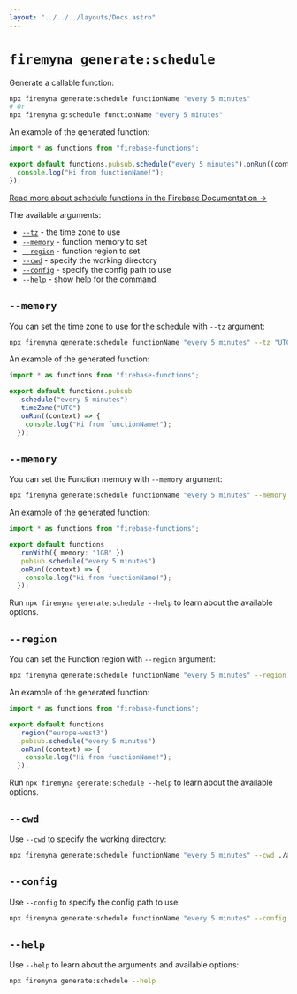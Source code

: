 ```yaml
---
layout: "../../../layouts/Docs.astro"
---
```


# `firemyna generate:schedule`

Generate a callable function:

```bash
npx firemyna generate:schedule functionName "every 5 minutes"
# Or
npx firemyna g:schedule functionName "every 5 minutes"
```

An example of the generated function:

```ts
import * as functions from "firebase-functions";

export default functions.pubsub.schedule("every 5 minutes").onRun((context) => {
  console.log("Hi from functionName!");
});
```

[Read more about schedule functions in the Firebase Documentation →](https://firebase.google.com/docs/functions/schedule-functions)

The available arguments:

- [`--tz`](#--tz) - the time zone to use
- [`--memory`](#--memory) - function memory to set
- [`--region`](#--region) - function region to set
- [`--cwd`](#--cwd) - specify the working directory
- [`--config`](#--config) - specify the config path to use
- [`--help`](#--help) - show help for the command

## `--memory`

You can set the time zone to use for the schedule with `--tz` argument:

```bash
npx firemyna generate:schedule functionName "every 5 minutes" --tz "UTC"
```

An example of the generated function:

```ts
import * as functions from "firebase-functions";

export default functions.pubsub
  .schedule("every 5 minutes")
  .timeZone("UTC")
  .onRun((context) => {
    console.log("Hi from functionName!");
  });
```

## `--memory`

You can set the Function memory with `--memory` argument:

```bash
npx firemyna generate:schedule functionName "every 5 minutes" --memory 1GB
```

An example of the generated function:

```ts
import * as functions from "firebase-functions";

export default functions
  .runWith({ memory: "1GB" })
  .pubsub.schedule("every 5 minutes")
  .onRun((context) => {
    console.log("Hi from functionName!");
  });
```

Run `npx firemyna generate:schedule --help` to learn about the available options.

## `--region`

You can set the Function region with `--region` argument:

```bash
npx firemyna generate:schedule functionName "every 5 minutes" --region europe-west3
```

An example of the generated function:

```ts
import * as functions from "firebase-functions";

export default functions
  .region("europe-west3")
  .pubsub.schedule("every 5 minutes")
  .onRun((context) => {
    console.log("Hi from functionName!");
  });
```

Run `npx firemyna generate:schedule --help` to learn about the available options.

## `--cwd`

Use `--cwd` to specify the working directory:

```bash
npx firemyna generate:schedule functionName "every 5 minutes" --cwd ./apps/website
```

## `--config`

Use `--config` to specify the config path to use:

```bash
npx firemyna generate:schedule functionName "every 5 minutes" --config ./configs/firemyna.js
```

## `--help`

Use `--help` to learn about the arguments and available options:

```bash
npx firemyna generate:schedule --help
```
